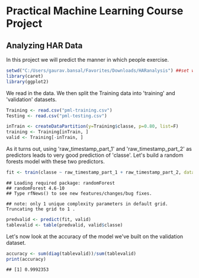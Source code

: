 # Practical Machine Learning Course Project
## Analyzing HAR Data 

In this project we will predict the manner in which people exercise. 

```r
setwd("C:/Users/gaurav.bansal/Favorites/Downloads/HARanalysis") ##set working directory
library(caret)
library(ggplot2)
```

We read in the data. We then split the Training data into 'training' and 'validation' datasets.   

```r
Training <- read.csv("pml-training.csv")
Testing <- read.csv("pml-testing.csv")

inTrain <- createDataPartition(y=Training$classe, p=0.80, list=F)
training <- Training[inTrain, ]
valid <- Training[-inTrain, ]
```

As it turns out, using 'raw_timestamp_part_1' and 'raw_timestamp_part_2' as predictors leads to very good prediction of 'classe'. Let's build a random forests model with these two predictors.  

```r
fit <- train(classe ~ raw_timestamp_part_1 + raw_timestamp_part_2, data=training, method="rf")
```

```
## Loading required package: randomForest
## randomForest 4.6-10
## Type rfNews() to see new features/changes/bug fixes.
```

```
## note: only 1 unique complexity parameters in default grid. Truncating the grid to 1 .
```

```r
predvalid <- predict(fit, valid)
tablevalid <- table(predvalid, valid$classe)
```

Let's now look at the accuracy of the model we've built on the validation dataset. 

```r
accuracy <- sum(diag(tablevalid))/sum(tablevalid)
print(accuracy)
```

```
## [1] 0.9992353
```




